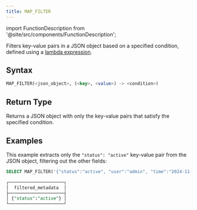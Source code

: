```yaml
---
title: MAP_FILTER
---
```

import FunctionDescription from '@site/src/components/FunctionDescription';

<FunctionDescription description="Introduced or updated: v1.2.762"/>

Filters key-value pairs in a JSON object based on a specified condition, defined using a [lambda expression](../../../30-stored-procedure-scripting/index.md#lambda-expressions).

## Syntax

```sql
MAP_FILTER(<json_object>, (<key>, <value>) -> <condition>)
```

## Return Type

Returns a JSON object with only the key-value pairs that satisfy the specified condition.

## Examples

This example extracts only the `"status": "active"` key-value pair from the JSON object, filtering out the other fields:

```sql
SELECT MAP_FILTER('{"status":"active", "user":"admin", "time":"2024-11-01"}'::VARIANT, (k, v) -> k = 'status') AS filtered_metadata;

┌─────────────────────┐
│  filtered_metadata  │
├─────────────────────┤
│ {"status":"active"} │
└─────────────────────┘
```
